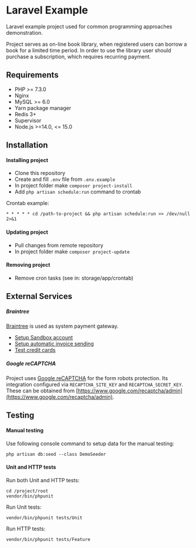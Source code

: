 Laravel Example
===============

Laravel example project used for common programming approaches demonstration.

Project serves as on-line book library, when registered users can borrow a book for a limited time period.
In order to use the library user should purchase a subscription, which requires recurring payment.


Requirements
------------

- PHP >= 7.3.0
- Nginx
- MySQL >= 6.0
- Yarn package manager
- Redis 3+
- Supervisor
- Node.js >=14.0, <= 15.0


Installation
------------

#### Installing project

- Clone this repository
- Create and fill `.env` file from `.env.example`
- In project folder make `composer project-install`
- Add `php artisan schedule:run` command to crontab

Crontab example:

```
* * * * * cd /path-to-project && php artisan schedule:run >> /dev/null 2>&1
```

#### Updating project

- Pull changes from remote repository
- In project folder make `composer project-update`

#### Removing project

- Remove cron tasks (see in: storage/app/crontab)


External Services
-----------------

##### Braintree

[Braintree](https://articles.braintreepayments.com/get-started/try-it-out) is used as system payment gateway.

- [Setup Sandbox account](https://www.braintreepayments.com/sandbox)
- [Setup automatic invoice sending](https://articles.braintreepayments.com/control-panel/transactions/email-receipts)
- [Test credit cards](https://developers.braintreepayments.com/reference/general/testing/php#credit-card-numbers)


##### Google reCAPTCHA

Project uses [Google reCAPTCHA](https://developers.google.com/recaptcha/) for the form robots protection.
Its integration configured via `RECAPTCHA_SITE_KEY` and `RECAPTCHA_SECRET_KEY`.
These can be obtained from [https://www.google.com/recaptcha/admin](https://www.google.com/recaptcha/admin).


Testing
-------

#### Manual testing

Use following console command to setup data for the manual testing:

```
php artisan db:seed --class DemoSeeder
```


#### Unit and HTTP tests

Run both Unit and HTTP tests:

```
cd /project/root
vendor/bin/phpunit
```

Run Unit tests:

```
vendor/bin/phpunit tests/Unit
```

Run HTTP tests:

```
vendor/bin/phpunit tests/Feature
```
